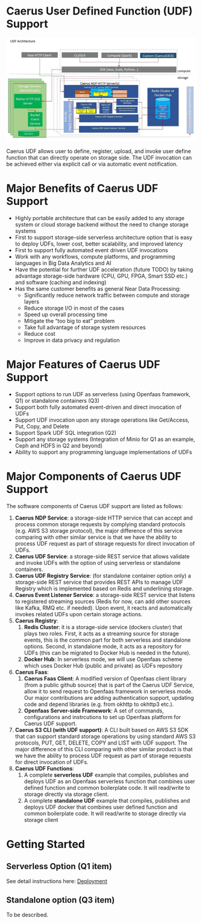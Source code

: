 # Caerus User Defined Function (UDF) Support

![Caerus UDF Architecture](docs/images/Caerus%20UDF%20Architecture%20(small).jpg)

Caerus UDF allows user to define, register, upload, and invoke user define function that can directly operate on storage side. The UDF invocation can be achieved either via explicit call or via automatic event notification.

# Major Benefits of Caerus UDF Support
* Highly portable architecture that can be easily added to any storage system or cloud storage backend without the need to change storage systems
* First to support storage-side serverless architecture option that is easy to deploy UDFs, lower cost, better scalability, and improved latency
* First to support fully automated event driven UDF invocations  
* Work with any workflows, compute platforms, and programming languages in Big Data Analytics and AI
* Have the potential for further UDF acceleration (future TODO) by taking advantage storage-side hardware (CPU, GPU, FPGA, Smart SSD etc.) and software (caching and indexing)
* Has the same customer benefits as general Near Data Processing:   
  * Significantly reduce network traffic between compute and storage layers
  * Reduce storage I/O in most of the cases
  * Speed up overall processing time
  * Mitigate the “too big to eat” problem
  * Take full advantage of storage system resources 
  * Reduce cost
  * Improve in data privacy and regulation

# Major Features of Caerus UDF Support
* Support options to run UDF as serverless (using Openfaas framework, Q1) or standalone containers (Q3)
* Support both fully automated event-driven and direct invocation of UDFs
* Support UDF invocation upon any storage operations like Get/Access, Put, Copy, and Delete
* Support Spark UDF SQL integration (Q2)
* Support any storage systems (Integration of Minio for Q1 as an example, Ceph and HDFS in Q2 and beyond)
* Ability to support any programming language implementations of UDFs

# Major Components of Caerus UDF Support
The software components of Caerus UDF support are listed as follows:
1.	**Caerus NDP Service**: a storage-side HTTP service that can accept and process common storage requests by complying standard protocols (e.g. AWS S3 storage protocol), the major difference of this service comparing with other similar service is that we have the ability to process UDF request as part of storage requests for direct invocation of UDFs.  
1.	**Caerus UDF Service**: a storage-side REST service that allows validate and invoke UDFs with the option of using serverless or standalone containers.
1.	**Caerus UDF Registry Service**: (for standalone container option only) a storage-side REST service that provides REST APIs to manage UDF Registry which is implemented based on Redis and underlining storage.
1.	**Caerus Event Listener Service**: a storage-side REST service that listens to registered streaming sources (Redis for now, can add other sources like Kafka, RMQ etc. if needed). Upon event, it reacts and automatically invokes related UDFs upon certain storage actions.
1.	**Caerus Registry**: 
    1.	**Redis Cluster**: it is a storage-side service (dockers cluster) that plays two roles. First, it acts as a streaming source for storage events, this is the common part for both serverless and standalone options. Second, in standalone mode, it acts as a repository for UDFs (this can be migrated to Docker Hub is needed in the future).
    1.	**Docker Hub**: In serverless mode, we will use Openfaas scheme which uses Docker Hub (public and private) as UDFs repository 
1.	**Caerus Faas**: 
     1. **Caerus Faas Client**: A modified version of Openfaas client library (from a public github source) that is part of the Caerus UDF Service, allow it to send request to Openfaas framework in serverless mode. Our major contributions are adding authentication support, updating code and depend libraries (e.g. from okhttp to okhttp3 etc.).
     1. **Openfaas Server-side Framework**: A set of commands, configurations and instrcutions to set up Openfaas platform for Caerus UDF support.  
1.	**Caerus S3 CLI (with UDF support)**: A CLI built based on AWS S3 SDK that can support standard storage operations by using standard AWS S3 protocols, PUT, GET, DELETE, COPY and LIST with UDF support. The major difference of this CLI comparing with other similar product is that we have the ability to process UDF request as part of storage requests for direct invocation of UDFs.  
1.	**Caerus UDF Functions**: 
    1.	A complete **serverless UDF** example that compiles, publishes and deploys UDF as an Openfaas serverless function that combines user defined function and common boilerplate code. It will read/write to storage directly via storage client. 
    1. A complete **standalone UDF** example that compiles, publishes and deploys UDF docker that combines user defined function and common boilerplate code. It will read/write to storage directly via storage client 

 

# Getting Started

## Serverless Option (Q1 item)
See detail instructions here: [Deployment](deployment)

## Standalone option (Q3 item)
To be described.

